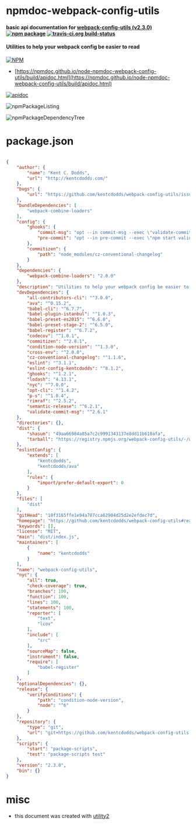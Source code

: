 # npmdoc-webpack-config-utils

#### basic api documentation for  [webpack-config-utils (v2.3.0)](https://github.com/kentcdodds/webpack-config-utils#readme)  [![npm package](https://img.shields.io/npm/v/npmdoc-webpack-config-utils.svg?style=flat-square)](https://www.npmjs.org/package/npmdoc-webpack-config-utils) [![travis-ci.org build-status](https://api.travis-ci.org/npmdoc/node-npmdoc-webpack-config-utils.svg)](https://travis-ci.org/npmdoc/node-npmdoc-webpack-config-utils)

#### Utilities to help your webpack config be easier to read

[![NPM](https://nodei.co/npm/webpack-config-utils.png?downloads=true&downloadRank=true&stars=true)](https://www.npmjs.com/package/webpack-config-utils)

- [https://npmdoc.github.io/node-npmdoc-webpack-config-utils/build/apidoc.html](https://npmdoc.github.io/node-npmdoc-webpack-config-utils/build/apidoc.html)

[![apidoc](https://npmdoc.github.io/node-npmdoc-webpack-config-utils/build/screenCapture.buildCi.browser.%252Ftmp%252Fbuild%252Fapidoc.html.png)](https://npmdoc.github.io/node-npmdoc-webpack-config-utils/build/apidoc.html)

![npmPackageListing](https://npmdoc.github.io/node-npmdoc-webpack-config-utils/build/screenCapture.npmPackageListing.svg)

![npmPackageDependencyTree](https://npmdoc.github.io/node-npmdoc-webpack-config-utils/build/screenCapture.npmPackageDependencyTree.svg)



# package.json

```json

{
    "author": {
        "name": "Kent C. Dodds",
        "url": "http://kentcdodds.com/"
    },
    "bugs": {
        "url": "https://github.com/kentcdodds/webpack-config-utils/issues"
    },
    "bundleDependencies": [
        "webpack-combine-loaders"
    ],
    "config": {
        "ghooks": {
            "commit-msg": "opt --in commit-msg --exec \"validate-commit-msg\"",
            "pre-commit": "opt --in pre-commit --exec \"npm start validate\""
        },
        "commitizen": {
            "path": "node_modules/cz-conventional-changelog"
        }
    },
    "dependencies": {
        "webpack-combine-loaders": "2.0.0"
    },
    "description": "Utilities to help your webpack config be easier to read",
    "devDependencies": {
        "all-contributors-cli": "^3.0.0",
        "ava": "^0.15.2",
        "babel-cli": "^6.7.7",
        "babel-plugin-istanbul": "^1.0.3",
        "babel-preset-es2015": "^6.6.0",
        "babel-preset-stage-2": "^6.5.0",
        "babel-register": "^6.7.2",
        "codecov": "^1.0.1",
        "commitizen": "^2.8.1",
        "condition-node-version": "^1.3.0",
        "cross-env": "^2.0.0",
        "cz-conventional-changelog": "^1.1.6",
        "eslint": "^3.1.1",
        "eslint-config-kentcdodds": "^8.1.2",
        "ghooks": "^1.2.1",
        "lodash": "4.13.1",
        "nyc": "^7.0.0",
        "opt-cli": "^1.4.2",
        "p-s": "^1.0.4",
        "rimraf": "^2.5.2",
        "semantic-release": "^6.2.1",
        "validate-commit-msg": "^2.6.1"
    },
    "directories": {},
    "dist": {
        "shasum": "49aa66984a85a7c2c9991343137e8dd11b610afa",
        "tarball": "https://registry.npmjs.org/webpack-config-utils/-/webpack-config-utils-2.3.0.tgz"
    },
    "eslintConfig": {
        "extends": [
            "kentcdodds",
            "kentcdodds/ava"
        ],
        "rules": {
            "import/prefer-default-export": 0
        }
    },
    "files": [
        "dist"
    ],
    "gitHead": "10f3165ffe1e94a787cca62904d25d2e2efdec7d",
    "homepage": "https://github.com/kentcdodds/webpack-config-utils#readme",
    "keywords": [],
    "license": "MIT",
    "main": "dist/index.js",
    "maintainers": [
        {
            "name": "kentcdodds"
        }
    ],
    "name": "webpack-config-utils",
    "nyc": {
        "all": true,
        "check-coverage": true,
        "branches": 100,
        "function": 100,
        "lines": 100,
        "statements": 100,
        "reporter": [
            "text",
            "lcov"
        ],
        "include": [
            "src"
        ],
        "sourceMap": false,
        "instrument": false,
        "require": [
            "babel-register"
        ]
    },
    "optionalDependencies": {},
    "release": {
        "verifyConditions": {
            "path": "condition-node-version",
            "node": "^6"
        }
    },
    "repository": {
        "type": "git",
        "url": "git+https://github.com/kentcdodds/webpack-config-utils.git"
    },
    "scripts": {
        "start": "package-scripts",
        "test": "package-scripts test"
    },
    "version": "2.3.0",
    "bin": {}
}
```



# misc
- this document was created with [utility2](https://github.com/kaizhu256/node-utility2)
